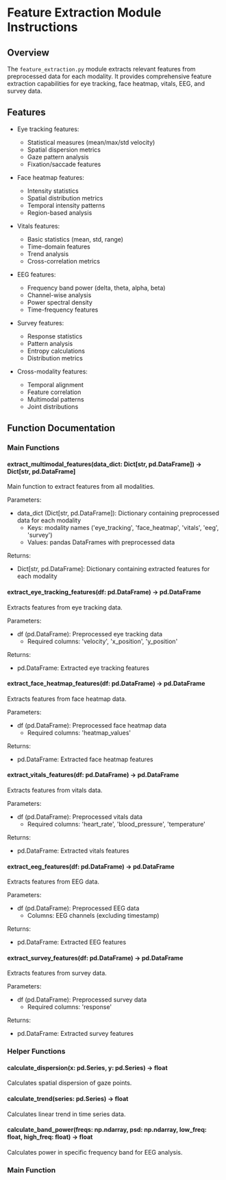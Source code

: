 # Feature Extraction Module Instructions

## Overview

The `feature_extraction.py` module extracts relevant features from preprocessed data for each modality. It provides comprehensive feature extraction capabilities for eye tracking, face heatmap, vitals, EEG, and survey data.

## Features

- Eye tracking features:
  - Statistical measures (mean/max/std velocity)
  - Spatial dispersion metrics
  - Gaze pattern analysis
  - Fixation/saccade features

- Face heatmap features:
  - Intensity statistics
  - Spatial distribution metrics
  - Temporal intensity patterns
  - Region-based analysis

- Vitals features:
  - Basic statistics (mean, std, range)
  - Time-domain features
  - Trend analysis
  - Cross-correlation metrics

- EEG features:
  - Frequency band power (delta, theta, alpha, beta)
  - Channel-wise analysis
  - Power spectral density
  - Time-frequency features

- Survey features:
  - Response statistics
  - Pattern analysis
  - Entropy calculations
  - Distribution metrics

- Cross-modality features:
  - Temporal alignment
  - Feature correlation
  - Multimodal patterns
  - Joint distributions

## Function Documentation

### Main Functions

#### extract_multimodal_features(data_dict: Dict[str, pd.DataFrame]) -> Dict[str, pd.DataFrame]

Main function to extract features from all modalities.

Parameters:

- data_dict (Dict[str, pd.DataFrame]): Dictionary containing preprocessed data for each modality
  - Keys: modality names ('eye_tracking', 'face_heatmap', 'vitals', 'eeg', 'survey')
  - Values: pandas DataFrames with preprocessed data

Returns:

- Dict[str, pd.DataFrame]: Dictionary containing extracted features for each modality

#### extract_eye_tracking_features(df: pd.DataFrame) -> pd.DataFrame

Extracts features from eye tracking data.

Parameters:

- df (pd.DataFrame): Preprocessed eye tracking data
  - Required columns: 'velocity', 'x_position', 'y_position'

Returns:

- pd.DataFrame: Extracted eye tracking features

#### extract_face_heatmap_features(df: pd.DataFrame) -> pd.DataFrame

Extracts features from face heatmap data.

Parameters:

- df (pd.DataFrame): Preprocessed face heatmap data
  - Required columns: 'heatmap_values'

Returns:

- pd.DataFrame: Extracted face heatmap features

#### extract_vitals_features(df: pd.DataFrame) -> pd.DataFrame

Extracts features from vitals data.

Parameters:

- df (pd.DataFrame): Preprocessed vitals data
  - Required columns: 'heart_rate', 'blood_pressure', 'temperature'

Returns:

- pd.DataFrame: Extracted vitals features

#### extract_eeg_features(df: pd.DataFrame) -> pd.DataFrame

Extracts features from EEG data.

Parameters:

- df (pd.DataFrame): Preprocessed EEG data
  - Columns: EEG channels (excluding timestamp)

Returns:

- pd.DataFrame: Extracted EEG features

#### extract_survey_features(df: pd.DataFrame) -> pd.DataFrame

Extracts features from survey data.

Parameters:

- df (pd.DataFrame): Preprocessed survey data
  - Required columns: 'response'

Returns:

- pd.DataFrame: Extracted survey features

### Helper Functions

#### calculate_dispersion(x: pd.Series, y: pd.Series) -> float

Calculates spatial dispersion of gaze points.

#### calculate_trend(series: pd.Series) -> float

Calculates linear trend in time series data.

#### calculate_band_power(freqs: np.ndarray, psd: np.ndarray, low_freq: float, high_freq: float) -> float

Calculates power in specific frequency band for EEG analysis.

### Main Function
